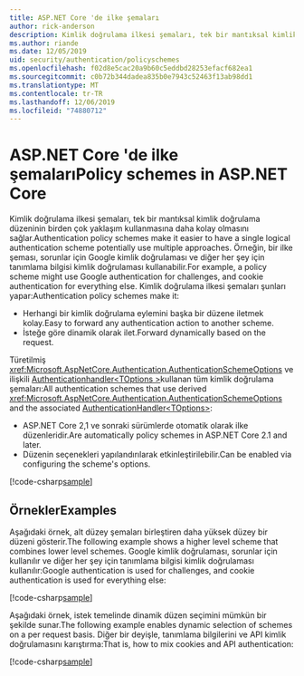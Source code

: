 ```yaml
---
title: ASP.NET Core 'de ilke şemaları
author: rick-anderson
description: Kimlik doğrulama ilkesi şemaları, tek bir mantıksal kimlik doğrulama şemasına sahip olmasını kolaylaştırır
ms.author: riande
ms.date: 12/05/2019
uid: security/authentication/policyschemes
ms.openlocfilehash: f02d8e5cac20a9b60c5eddbd28253efacf682ea1
ms.sourcegitcommit: c0b72b344dadea835b0e7943c52463f13ab98dd1
ms.translationtype: MT
ms.contentlocale: tr-TR
ms.lasthandoff: 12/06/2019
ms.locfileid: "74880712"
---
```

# <a name="policy-schemes-in-aspnet-core"></a><span data-ttu-id="bd443-103">ASP.NET Core 'de ilke şemaları</span><span class="sxs-lookup"><span data-stu-id="bd443-103">Policy schemes in ASP.NET Core</span></span>

<span data-ttu-id="bd443-104">Kimlik doğrulama ilkesi şemaları, tek bir mantıksal kimlik doğrulama düzeninin birden çok yaklaşım kullanmasına daha kolay olmasını sağlar.</span><span class="sxs-lookup"><span data-stu-id="bd443-104">Authentication policy schemes make it easier to have a single logical authentication scheme potentially use multiple approaches.</span></span> <span data-ttu-id="bd443-105">Örneğin, bir ilke şeması, sorunlar için Google kimlik doğrulaması ve diğer her şey için tanımlama bilgisi kimlik doğrulaması kullanabilir.</span><span class="sxs-lookup"><span data-stu-id="bd443-105">For example, a policy scheme might use Google authentication for challenges, and cookie authentication for everything else.</span></span> <span data-ttu-id="bd443-106">Kimlik doğrulama ilkesi şemaları şunları yapar:</span><span class="sxs-lookup"><span data-stu-id="bd443-106">Authentication policy schemes make it:</span></span>

* <span data-ttu-id="bd443-107">Herhangi bir kimlik doğrulama eylemini başka bir düzene iletmek kolay.</span><span class="sxs-lookup"><span data-stu-id="bd443-107">Easy to forward any authentication action to another scheme.</span></span>
* <span data-ttu-id="bd443-108">İsteğe göre dinamik olarak ilet.</span><span class="sxs-lookup"><span data-stu-id="bd443-108">Forward dynamically based on the request.</span></span>

<span data-ttu-id="bd443-109">Türetilmiş <xref:Microsoft.AspNetCore.Authentication.AuthenticationSchemeOptions> ve ilişkili [Authenticationhandler\<TOptions >](/dotnet/api/microsoft.aspnetcore.authentication.authenticationhandler-1)kullanan tüm kimlik doğrulama şemaları:</span><span class="sxs-lookup"><span data-stu-id="bd443-109">All authentication schemes that use derived <xref:Microsoft.AspNetCore.Authentication.AuthenticationSchemeOptions> and the associated [AuthenticationHandler\<TOptions>](/dotnet/api/microsoft.aspnetcore.authentication.authenticationhandler-1):</span></span>

* <span data-ttu-id="bd443-110">ASP.NET Core 2,1 ve sonraki sürümlerde otomatik olarak ilke düzenleridir.</span><span class="sxs-lookup"><span data-stu-id="bd443-110">Are automatically policy schemes in ASP.NET Core 2.1 and later.</span></span>
* <span data-ttu-id="bd443-111">Düzenin seçenekleri yapılandırılarak etkinleştirilebilir.</span><span class="sxs-lookup"><span data-stu-id="bd443-111">Can be enabled via configuring the scheme's options.</span></span>

[!code-csharp[sample](policyschemes/samples/AuthenticationSchemeOptions.cs?name=snippet)]

## <a name="examples"></a><span data-ttu-id="bd443-112">Örnekler</span><span class="sxs-lookup"><span data-stu-id="bd443-112">Examples</span></span>

<span data-ttu-id="bd443-113">Aşağıdaki örnek, alt düzey şemaları birleştiren daha yüksek düzey bir düzeni gösterir.</span><span class="sxs-lookup"><span data-stu-id="bd443-113">The following example shows a higher level scheme that combines lower level schemes.</span></span> <span data-ttu-id="bd443-114">Google kimlik doğrulaması, sorunlar için kullanılır ve diğer her şey için tanımlama bilgisi kimlik doğrulaması kullanılır:</span><span class="sxs-lookup"><span data-stu-id="bd443-114">Google authentication is used for challenges, and cookie authentication is used for everything else:</span></span>

[!code-csharp[sample](policyschemes/samples/Startup.cs?name=snippet1)]

<span data-ttu-id="bd443-115">Aşağıdaki örnek, istek temelinde dinamik düzen seçimini mümkün bir şekilde sunar.</span><span class="sxs-lookup"><span data-stu-id="bd443-115">The following example enables dynamic selection of schemes on a per request basis.</span></span> <span data-ttu-id="bd443-116">Diğer bir deyişle, tanımlama bilgilerini ve API kimlik doğrulamasını karıştırma:</span><span class="sxs-lookup"><span data-stu-id="bd443-116">That is, how to mix cookies and API authentication:</span></span>

 <!-- REVIEW, missing If set in public Func<HttpContext, string> ForwardDefaultSelector -->

[!code-csharp[sample](policyschemes/samples/Startup.cs?name=snippet2)]
